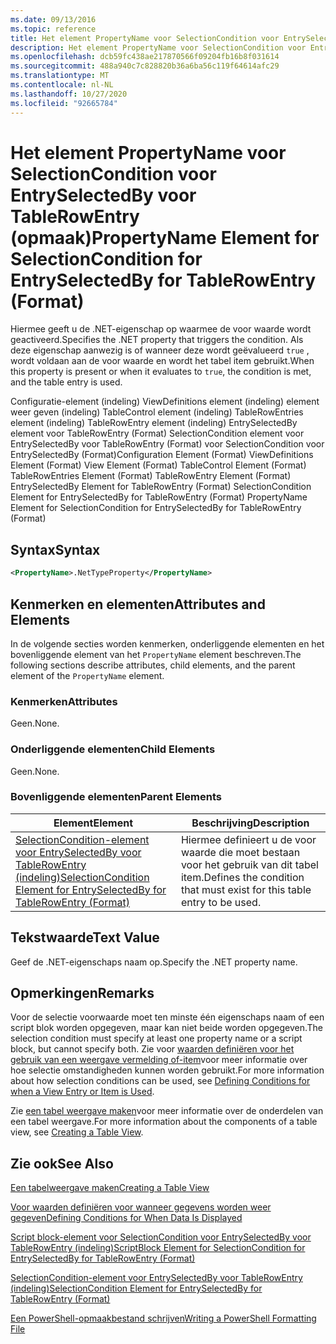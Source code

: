 ```yaml
---
ms.date: 09/13/2016
ms.topic: reference
title: Het element PropertyName voor SelectionCondition voor EntrySelectedBy voor TableRowEntry (opmaak)
description: Het element PropertyName voor SelectionCondition voor EntrySelectedBy voor TableRowEntry (opmaak)
ms.openlocfilehash: dcb59fc438ae217870566f09204fb16b8f031614
ms.sourcegitcommit: 488a940c7c828820b36a6ba56c119f64614afc29
ms.translationtype: MT
ms.contentlocale: nl-NL
ms.lasthandoff: 10/27/2020
ms.locfileid: "92665784"
---
```

# <a name="propertyname-element-for-selectioncondition-for-entryselectedby-for-tablerowentry-format"></a><span data-ttu-id="f2deb-103">Het element PropertyName voor SelectionCondition voor EntrySelectedBy voor TableRowEntry (opmaak)</span><span class="sxs-lookup"><span data-stu-id="f2deb-103">PropertyName Element for SelectionCondition for EntrySelectedBy for TableRowEntry (Format)</span></span>

<span data-ttu-id="f2deb-104">Hiermee geeft u de .NET-eigenschap op waarmee de voor waarde wordt geactiveerd.</span><span class="sxs-lookup"><span data-stu-id="f2deb-104">Specifies the .NET property that triggers the condition.</span></span> <span data-ttu-id="f2deb-105">Als deze eigenschap aanwezig is of wanneer deze wordt geëvalueerd `true` , wordt voldaan aan de voor waarde en wordt het tabel item gebruikt.</span><span class="sxs-lookup"><span data-stu-id="f2deb-105">When this property is present or when it evaluates to `true`, the condition is met, and the table entry is used.</span></span>

<span data-ttu-id="f2deb-106">Configuratie-element (indeling) ViewDefinitions element (indeling) element weer geven (indeling) TableControl element (indeling) TableRowEntries element (indeling) TableRowEntry element (indeling) EntrySelectedBy element voor TableRowEntry (Format) SelectionCondition element voor EntrySelectedBy voor TableRowEntry (Format) voor SelectionCondition voor EntrySelectedBy (Format)</span><span class="sxs-lookup"><span data-stu-id="f2deb-106">Configuration Element (Format) ViewDefinitions Element (Format) View Element (Format) TableControl Element (Format) TableRowEntries Element (Format) TableRowEntry Element (Format) EntrySelectedBy Element for TableRowEntry (Format) SelectionCondition Element for EntrySelectedBy for TableRowEntry (Format) PropertyName Element for SelectionCondition for EntrySelectedBy for TableRowEntry (Format)</span></span>

## <a name="syntax"></a><span data-ttu-id="f2deb-107">Syntax</span><span class="sxs-lookup"><span data-stu-id="f2deb-107">Syntax</span></span>

```xml
<PropertyName>.NetTypeProperty</PropertyName>
```

## <a name="attributes-and-elements"></a><span data-ttu-id="f2deb-108">Kenmerken en elementen</span><span class="sxs-lookup"><span data-stu-id="f2deb-108">Attributes and Elements</span></span>

<span data-ttu-id="f2deb-109">In de volgende secties worden kenmerken, onderliggende elementen en het bovenliggende element van het `PropertyName` element beschreven.</span><span class="sxs-lookup"><span data-stu-id="f2deb-109">The following sections describe attributes, child elements, and the parent element of the `PropertyName` element.</span></span>

### <a name="attributes"></a><span data-ttu-id="f2deb-110">Kenmerken</span><span class="sxs-lookup"><span data-stu-id="f2deb-110">Attributes</span></span>

<span data-ttu-id="f2deb-111">Geen.</span><span class="sxs-lookup"><span data-stu-id="f2deb-111">None.</span></span>

### <a name="child-elements"></a><span data-ttu-id="f2deb-112">Onderliggende elementen</span><span class="sxs-lookup"><span data-stu-id="f2deb-112">Child Elements</span></span>

<span data-ttu-id="f2deb-113">Geen.</span><span class="sxs-lookup"><span data-stu-id="f2deb-113">None.</span></span>

### <a name="parent-elements"></a><span data-ttu-id="f2deb-114">Bovenliggende elementen</span><span class="sxs-lookup"><span data-stu-id="f2deb-114">Parent Elements</span></span>

|<span data-ttu-id="f2deb-115">Element</span><span class="sxs-lookup"><span data-stu-id="f2deb-115">Element</span></span>|<span data-ttu-id="f2deb-116">Beschrijving</span><span class="sxs-lookup"><span data-stu-id="f2deb-116">Description</span></span>|
|-------------|-----------------|
|[<span data-ttu-id="f2deb-117">SelectionCondition-element voor EntrySelectedBy voor TableRowEntry (indeling)</span><span class="sxs-lookup"><span data-stu-id="f2deb-117">SelectionCondition Element for EntrySelectedBy for TableRowEntry (Format)</span></span>](./selectioncondition-element-for-entryselectedby-for-tablecontrol-format.md)|<span data-ttu-id="f2deb-118">Hiermee definieert u de voor waarde die moet bestaan voor het gebruik van dit tabel item.</span><span class="sxs-lookup"><span data-stu-id="f2deb-118">Defines the condition that must exist for this table entry to be used.</span></span>|

## <a name="text-value"></a><span data-ttu-id="f2deb-119">Tekstwaarde</span><span class="sxs-lookup"><span data-stu-id="f2deb-119">Text Value</span></span>

<span data-ttu-id="f2deb-120">Geef de .NET-eigenschaps naam op.</span><span class="sxs-lookup"><span data-stu-id="f2deb-120">Specify the .NET property name.</span></span>

## <a name="remarks"></a><span data-ttu-id="f2deb-121">Opmerkingen</span><span class="sxs-lookup"><span data-stu-id="f2deb-121">Remarks</span></span>

<span data-ttu-id="f2deb-122">Voor de selectie voorwaarde moet ten minste één eigenschaps naam of een script blok worden opgegeven, maar kan niet beide worden opgegeven.</span><span class="sxs-lookup"><span data-stu-id="f2deb-122">The selection condition must specify at least one property name or a script block, but cannot specify both.</span></span> <span data-ttu-id="f2deb-123">Zie voor [waarden definiëren voor het gebruik van een weergave vermelding of-item](./defining-conditions-for-displaying-data.md)voor meer informatie over hoe selectie omstandigheden kunnen worden gebruikt.</span><span class="sxs-lookup"><span data-stu-id="f2deb-123">For more information about how selection conditions can be used, see [Defining Conditions for when a View Entry or Item is Used](./defining-conditions-for-displaying-data.md).</span></span>

<span data-ttu-id="f2deb-124">Zie [een tabel weergave maken](./creating-a-table-view.md)voor meer informatie over de onderdelen van een tabel weergave.</span><span class="sxs-lookup"><span data-stu-id="f2deb-124">For more information about the components of a table view, see [Creating a Table View](./creating-a-table-view.md).</span></span>

## <a name="see-also"></a><span data-ttu-id="f2deb-125">Zie ook</span><span class="sxs-lookup"><span data-stu-id="f2deb-125">See Also</span></span>

[<span data-ttu-id="f2deb-126">Een tabelweergave maken</span><span class="sxs-lookup"><span data-stu-id="f2deb-126">Creating a Table View</span></span>](./creating-a-table-view.md)

[<span data-ttu-id="f2deb-127">Voor waarden definiëren voor wanneer gegevens worden weer gegeven</span><span class="sxs-lookup"><span data-stu-id="f2deb-127">Defining Conditions for When Data Is Displayed</span></span>](./defining-conditions-for-displaying-data.md)

[<span data-ttu-id="f2deb-128">Script block-element voor SelectionCondition voor EntrySelectedBy voor TableRowEntry (indeling)</span><span class="sxs-lookup"><span data-stu-id="f2deb-128">ScriptBlock Element for SelectionCondition for EntrySelectedBy for TableRowEntry (Format)</span></span>](./scriptblock-element-for-selectioncondition-for-entryselectedby-for-tablecontrol-format.md)

[<span data-ttu-id="f2deb-129">SelectionCondition-element voor EntrySelectedBy voor TableRowEntry (indeling)</span><span class="sxs-lookup"><span data-stu-id="f2deb-129">SelectionCondition Element for EntrySelectedBy for TableRowEntry (Format)</span></span>](./selectioncondition-element-for-entryselectedby-for-tablecontrol-format.md)

[<span data-ttu-id="f2deb-130">Een PowerShell-opmaakbestand schrijven</span><span class="sxs-lookup"><span data-stu-id="f2deb-130">Writing a PowerShell Formatting File</span></span>](./writing-a-powershell-formatting-file.md)

